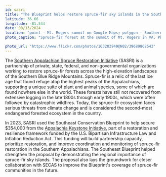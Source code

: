 ```yaml
---
id: sasri
title: "The Blueprint helps restore spruce-fir sky islands in the Southern Appalachians"
latitude: 36.66
longitude: -81.544
date: 08/13/2024
location: "point - Mt. Rogers summit on Google Maps; polygon - Southern Blue Ridge ecoregion"
photo_caption: "Spruce-fir forest at the summit of Mt. Rogers in VA. Photo: Raincrow/Flickr, CC BY 2.0."

photo_url: "https://www.flickr.com/photos/163203949@N02/39689862543"
---
```


The [Southern Appalachian Spruce Restoration Initiative](https://southernspruce.org/) (SASRI) is a partnership of private, state, federal, and non-governmental organizations working to restore spruce-fir forests across the high-elevation landscapes of the Southern Blue Ridge Mountains. Spruce-fir is a relic of the last ice age that found refuge atop the highest peaks of the Appalachians, supporting a unique suite of plant and animal species, some of which are found nowhere else in the world. These forests have still not recovered from extensive logging in the late 1800s through early 1900s, which were often followed by catastrophic wildfires. Today, the spruce-fir ecosystem faces serious threats from climate change and is considered the second-most endangered forested ecosystem in the country.


In 2023, SASRI used the Southeast Conservation Blueprint to help secure $354,000 from the [Appalachia Keystone Initiative](https://www.doi.gov/media/document/appalachia-keystone-initiative), part of a restoration and resilience framework funded by the U.S. Bipartisan Infrastructure Law and Inflation Reduction Act. This funding will build partnership capacity, prioritize restoration, and improve coordination and monitoring of spruce-fir restoration in the Southern Appalachians. The Southeast Blueprint helped strengthen the proposal by demonstrating the regional importance of spruce-fir sky islands. The proposal also lays the groundwork for closer collaboration with SECAS to improve the Blueprint's coverage of spruce-fir communities in the future.

